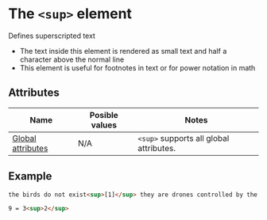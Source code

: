 # The `<sup>` element
Defines superscripted text

- The text inside this element is rendered as small text and half a character above the normal line
- This element is useful for footnotes in text or for power notation in math

## Attributes
| Name | Posible values | Notes |
|-|-|-|
| [Global attributes](../first-steps/global-attributes.md) | N/A | `<sup>` supports all global attributes. |

## Example
```html
the birds do not exist<sup>[1]</sup> they are drones controlled by the government<sup>[cite needed]</sup>

9 = 3<sup>2</sup>
```